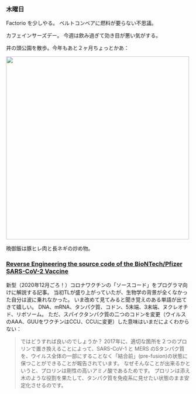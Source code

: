 ### 木曜日

Factorio を少しやる。
ベルトコンベアに燃料が要らない不思議。

カフェインサーズデー。
今週は飲み過ぎて効き目が悪い気がする。

井の頭公園を散歩。今年もあと２ヶ月ちょっとかあ：

<img src="https://i.imgur.com/mrIEf35.jpeg" width="500">

晩御飯は豚ヒレ肉と長ネギの炒め物。


### [Reverse Engineering the source code of the BioNTech/Pfizer SARS-CoV-2 Vaccine](https://berthub.eu/articles/posts/reverse-engineering-source-code-of-the-biontech-pfizer-vaccine/)

新型（2020年12月ごろ！）コロナワクチンの「ソースコード」をプログラマ向けに解説する記事。
当初TLが盛り上がっていたが、生物学の背景が全くなかった自分は波に乗れなかった。
いま改めて見てみると聞き覚えのある単語が出てきて嬉しい。
DNA、mRNA、タンパク質、コドン、5末端、3末端、ヌクレオチド、リボソーム。
ただ、スパイクタンパク質の二つのコドンを変更（ウイルスのAAA、GUUをワクチンはCCU、CCUに変更）した意味はいまだによくわからない：

> ではどうすれば良いのでしょうか？ 2017年に、適切な箇所を２つのプロリンで置き換えることによって、SARS-CoV-1 と MERS のSタンパク質を、ウイルス全体の一部にすることなく「結合前」(pre-fusion)の状態に保つことができることが報告されています。 なぜそんなことが出来るかというと、プロリンは剛性の高いアミノ酸であるためです。 プロリンは添え木のような役割を果たして、タンパク質を免疫系に見せたい状態のまま安定化させるのです。
